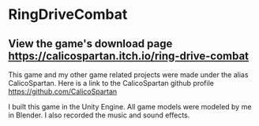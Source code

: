 # RingDriveCombat
## View the game's download page https://calicospartan.itch.io/ring-drive-combat
This game and my other game related projects were made under the alias CalicoSpartan. Here is a link to the CalicoSpartan github profile https://github.com/CalicoSpartan

I built this game in the Unity Engine. All game models were modeled by me in Blender. I also recorded the music and sound effects.
